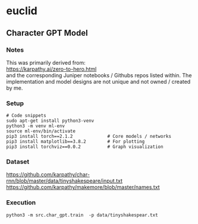 # euclid


## Character GPT Model
### Notes
This was primarily derived from: <br>
https://karpathy.ai/zero-to-hero.html <br>
and the corresponding Juniper notebooks / Githubs repos listed within.  The implementation and model designs are not unique and not owned / created by me.
### Setup
```
# Code snippets
sudo apt-get install python3-venv
python3 -m venv ml-env
source ml-env/bin/activate
pip3 install torch==2.1.2             # Core models / networks
pip3 install matplotlib==3.8.2        # For plotting
pip3 install torchviz==0.0.2          # Graph visualization
```

### Dataset
https://github.com/karpathy/char-rnn/blob/master/data/tinyshakespeare/input.txt
https://github.com/karpathy/makemore/blob/master/names.txt

### Execution
```
python3 -m src.char_gpt.train  -p data/tinyshakespear.txt
```
